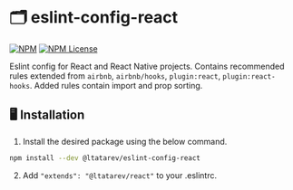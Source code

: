 # 🗂️ eslint-config-react

[![NPM](https://img.shields.io/npm/v/@ltatarev/eslint-config-react?style=flat-square)](https://www.npmjs.com/package/@ltatarev/eslint-config-react-native) [![NPM License](https://img.shields.io/npm/l/@ltatarev/eslint-config-react?style=flat-square)](https://opensource.org/licenses/MIT)

Eslint config for React and React Native projects. Contains recommended rules extended from `airbnb`, `airbnb/hooks`, `plugin:react`, `plugin:react-hooks`. Added rules contain import and prop sorting.

## 🖥️ Installation

1. Install the desired package using the below command.

```sh
npm install --dev @ltatarev/eslint-config-react
```

2. Add `"extends": "@ltatarev/react"` to your .eslintrc.
